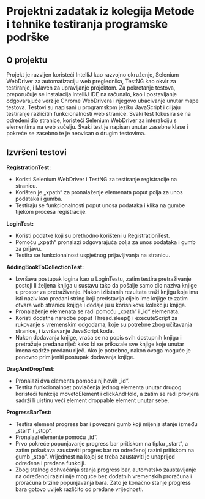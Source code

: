 # Projektni zadatak iz kolegija Metode i tehnike testiranja programske podrške

## O projektu

Projekt je razvijen koristeći IntelliJ kao razvojno okruženje, Selenium WebDriver za automatizaciju web preglednika, TestNG kao okvir za testiranje, i Maven za upravljanje projektom. Za pokretanje testova, preporučuje se instalacija IntelliJ IDE na računalo, kao i postavljanje odgovarajuće verzije Chrome WebDrivera i njegovo ubacivanje unutar mape testova.
Testovi su napisani u programskom jeziku JavaScript i ciljaju testiranje različitih funkcionalnosti web stranice. Svaki test fokusira se na određeni dio stranice, koristeći Selenium WebDriver za interakciju s elementima na web sučelju. 
Svaki test je napisan unutar zasebne klase i pokreće se zasebno te je neovisan o drugim testovima.
## Izvršeni testovi

**RegistrationTest:**
- Koristi Selenium WebDriver i TestNG za testiranje registracije na stranicu.
- Korišten je „xpath“ za pronalaženje elemenata poput polja za unos podataka i gumba.
- Testiraju se funkcionalnosti poput unosa podataka i klika na gumbe tijekom procesa registracije.
  
**LoginTest:**
- Koristi podatke koji su prethodno korišteni u RegistrationTest.
-	Pomoću „xpath“ pronalazi odgovarajuća polja za unos podataka i gumb za prijavu.
-	Testira se funkcionalnost uspješnog prijavljivanja na stranicu.
  
**AddingBookToCollectionTest:**
-	Izvršava postupak logina kao u LoginTestu, zatim testira pretraživanje postoji li željena knjiga u sustavu tako da pošalje samo dio naziva knjige u prostor za pretraživanje. Nakon izlistanih rezultata traži knjigu koja ima isti naziv kao predani string koji predstavlja cijelo ime knjige te zatim otvara web stranicu knjige i dodaje ju u korisnikovu kolekciju knjiga.
-	Pronalaženje elemenata se radi pomoću „xpath“ i „id“ elemenata.
-	Koristi dodatne naredbe poput Thread.sleep() i executeScript za rukovanje s vremenskim odgodama, koje su potrebne zbog učitavanja stranice, i izvršavanje JavaScript koda.
-	Nakon dodavanja knjige, vraća se na popis svih dostupnih knjiga i pretražuje predanu riječ kako bi se prikazale sve knjige koje unutar imena sadrže predanu riječ. Ako je potrebno, nakon ovoga moguće je ponovno primijeniti postupak dodavanja knjige.
  
**DragAndDropTest:**
-	Pronalazi dva elementa pomoću njihovih „id“.
-	Testira funkcionalnost povlačenja jednog elementa unutar drugog koristeći funkcije movetoElement i clickAndHold, a zatim se radi provjera sadrži li uistinu veći element droppable element unutar sebe.

**ProgressBarTest:**
-	Testira element progress bar i povezani gumb koji mijenja stanje između „start“ i „stop“.
-	Pronalazi elemente pomoću „id“.
-	Prvo pokreće popunjavanje progress bar pritiskom na tipku „start“, a zatim pokušava zaustaviti progres bar na određenoj razini pritiskom na gumb „stop“. Vrijednost na kojoj se treba zaustaviti je unaprijed određena i predana funkciji.
-	Zbog stalnog dohvaćanja stanja progress bar, automatsko zaustavljanje na određenoj razini nije moguće bez dodatnih vremenskih proračuna i proračuna brzine popunjavanja bara. Zato je konačno stanje progress bara gotovo uvijek različito od predane vrijednosti.


